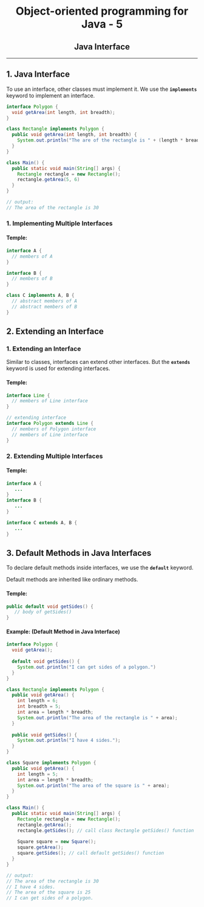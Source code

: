 <center> 
<h1>Object-oriented programming for Java - 5</h1> 
<h2>Java Interface</h2>
</center>



---

## 1. Java Interface

To use an interface, other classes must implement it. We use the **`implements`** keyword to implement an interface.

```java
interface Polygon {
  void getArea(int length, int breadth);
}

class Rectangle implements Polygon {
  public void getArea(int length, int breadth) {
    System.out.println("The are of the rectangle is " + (length * breadth));
  }
}

class Main() {
  public static void main(String[] args) {
    Rectangle rectangle = new Rectangle();
    rectangle.getArea(5, 6)
  }
}

// output:
// The area of the rectangle is 30
```



### 1. Implementing Multiple Interfaces

#### Temple:

```java
interface A {
  // members of A
}

interface B {
  // members of B
}

class C implements A, B {
  // abstract members of A
  // abstract members of B
}
```



## 2. Extending an Interface

### 1. Extending an Interface

Similar to classes, interfaces can extend other interfaces. But the **`extends`** keyword is used for extending interfaces.

#### Temple:

```java
interface Line {
  // members of Line interface
}

// extending interface
interface Polygon extends Line {
  // members of Polygon interface
  // members of Line interface
}
```



### 2. Extending Multiple Interfaces

#### Temple:

```java
interface A {
   ...
}
interface B {
   ... 
}

interface C extends A, B {
   ...
}
```





## 3. Default Methods in Java Interfaces

To declare default methods inside interfaces, we use the **`default`** keyword.

Default methods are inherited like ordinary methods.

#### Temple:

```java
public default void getSides() {
   // body of getSides()
}
```



#### Example: (Default Method in Java Interface)

```java
interface Polygon {
  void getArea();
  
  default void getSides() {
    System.out.println("I can get sides of a polygon.")
  }
}

class Rectangle implements Polygon {
  public void getArea() {
    int length = 6;
    int breadth = 5;
    int area = length * breadth;
    System.out.println("The area of the rectangle is " + area);
  }
  
  public void getSides() {
    System.out.println("I have 4 sides.");
  }
}

class Square implements Polygon {
  public void getArea() {
    int length = 5;
    int area = length * breadth;
    System.out.println("The area of the square is " + area);
  }
}

class Main() {
  public static void main(String[] args) {
    Rectangle rectangle = new Rectangle();
    rectangle.getArea();
    rectangle.getSides(); // call class Rectangle getSides() function
    
    Square square = new Square();
    square.getArea();
    square.getSides(); // call default getSides() function
  }
}

// output:
// The area of the rectangle is 30
// I have 4 sides.
// The area of the square is 25
// I can get sides of a polygon.
```



